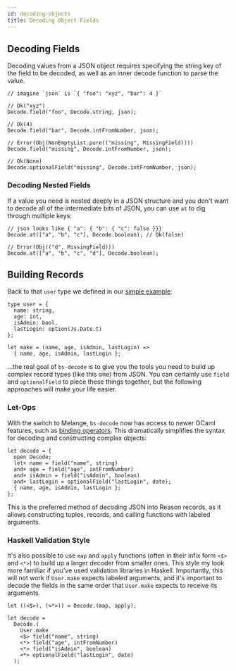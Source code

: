 ```yaml
---
id: decoding-objects
title: Decoding Object Fields
---
```


## Decoding Fields

Decoding values from a JSON object requires specifying the string key of the field to be decoded, as well as an inner decode function to parse the value.

```reasonml
// imagine `json` is `{ "foo": "xyz", "bar": 4 }`

// Ok("xyz")
Decode.field("foo", Decode.string, json);

// Ok(4)
Decode.field("bar", Decode.intFromNumber, json);

// Error(Obj(NonEmptyList.pure(("missing", MissingField))))
Decode.field("missing", Decode.intFromNumber, json);

// Ok(None)
Decode.optionalField("missing", Decode.intFromNumber, json);
```

### Decoding Nested Fields

If a value you need is nested deeply in a JSON structure and you don't want to decode all of the intermediate bits of JSON, you can use `at` to dig through multiple keys:

```reasonml
// json looks like { "a": { "b": { "c": false }}}
Decode.at(["a", "b", "c"], Decode.boolean); // Ok(false)

// Error(Obj(("d", MissingField)))
Decode.at(["a", "b", "c", "d"], Decode.boolean);
```

## Building Records

Back to that `user` type we defined in our [simple example](simple-example.md):

```reasonml
type user = {
  name: string,
  age: int,
  isAdmin: bool,
  lastLogin: option(Js.Date.t)
};

let make = (name, age, isAdmin, lastLogin) =>
  { name, age, isAdmin, lastLogin };
```

...the real goal of `bs-decode` is to give you the tools you need to build up complex record types (like this one) from JSON. You can certainly use `field` and `optionalField` to piece these things together, but the following approaches will make your life easier.

### Let-Ops

With the switch to Melange, `bs-decode` now has access to newer OCaml features, such as [binding operators](https://v2.ocaml.org/manual/bindingops.html). This dramatically simplifies the syntax for decoding and constructing complex objects:

```reasonml
let decode = {
  open Decode;
  let+ name = field("name", string)
  and+ age = field("age", intFromNumber)
  and+ isAdmin = field("isAdmin", boolean)
  and+ lastLogin = optionalField("lastLogin", date);
  { name, age, isAdmin, lastLogin };
};
```

This is the preferred method of decoding JSON into Reason records, as it allows constructing tuples, records, and calling functions with labeled arguments.

### Haskell Validation Style

It's also possible to use `map` and `apply` functions (often in their infix form `<$>` and `<*>`) to build up a larger decoder from smaller ones. This style my look more familiar if you've used validation libraries in Haskell. Importantly, this will not work if `User.make` expects labeled arguments, and it's important to decode the fields in the same order that `User.make` expects to receive its arguments.

```reasonml
let ((<$>), (<*>)) = Decode.(map, apply);

let decode =
  Decode.(
    User.make
    <$> field("name", string)
    <*> field("age", intFromNumber)
    <*> field("isAdmin", boolean)
    <*> optionalField("lastLogin", date)
  );
```
